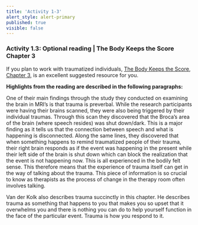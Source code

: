 ```yaml
---
title: 'Activity 1-3'
alert_style: alert-primary
published: true
visible: false
---
```


### Activity 1.3: Optional reading | The Body Keeps the Score Chapter 3

If you plan to work with traumatized individuals, [The Body Keeps the Score, Chapter 3](TBKTS_Ch.3.pdf), is an excellent suggested resource for you.

**Highlights from the reading are described in the following paragraphs:**

One of their main findings through the study they conducted on examining the brain in MRI’s is that trauma is preverbal. While the research participants were having their brains scanned, they were also being triggered by their individual traumas. Through this scan they discovered that the Broca’s area of the brain (where speech resides) was shut down/dark. This is a major finding as it tells us that the connection between speech and what is happening is disconnected. Along the same lines, they discovered that when something happens to remind traumatized people of their trauma, their right brain responds as if the event was happening in the present while their left side of the brain is shut down which can block the realization that the event is not happening now. This is all experienced in the bodily felt sense. This therefore means that the experience of trauma itself can get in the way of talking about the trauma. This piece of information is so crucial to know as therapists as the process of change in the therapy room often involves talking.

Van der Kolk also describes trauma succinctly in this chapter. He describes trauma as something that happens to you that makes you so upset that it overwhelms you and there is nothing you can do to help yourself function in the face of the particular event. Trauma is how you respond to it. 

